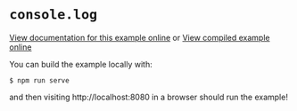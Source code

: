 # `console.log`

[View documentation for this example online][dox] or [View compiled example
online][compiled]

[compiled]: https://wasm-bindgen.github.io/wasm-bindgen/exbuild/console_log/
[dox]: https://wasm-bindgen.github.io/wasm-bindgen/examples/console-log.html

You can build the example locally with:

```
$ npm run serve
```

and then visiting http://localhost:8080 in a browser should run the example!
